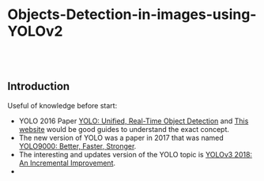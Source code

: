 # Objects-Detection-in-images-using-YOLOv2
<br /><br />
## Introduction

Useful of knowledge before start:
+ YOLO 2016 Paper [YOLO: Unified, Real-Time Object Detection](https://www.cv-foundation.org/openaccess/content_cvpr_2016/papers/Redmon_You_Only_Look_CVPR_2016_paper.pdf) and [This website](https://pjreddie.com/darknet/yolo/) would be good guides to understand the exact concept.
+  The new version of YOLO was a paper in 2017 that was named [YOLO9000: Better, Faster, Stronger](https://openaccess.thecvf.com/content_cvpr_2017/papers/Redmon_YOLO9000_Better_Faster_CVPR_2017_paper.pdf).
+ The interesting and updates version of the YOLO topic is [YOLOv3 2018: An Incremental Improvement](https://arxiv.org/pdf/1804.02767.pdf).
+ 
